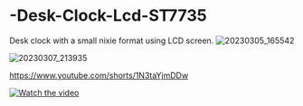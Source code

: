 # -Desk-Clock-Lcd-ST7735
Desk clock with a small nixie format using LCD screen.
![20230305_165542](https://user-images.githubusercontent.com/56666070/224147999-5ad3f94e-45bc-423d-a18b-732c831f60f9.jpg)

![20230307_213935](https://user-images.githubusercontent.com/56666070/224148077-51bfd138-a9d4-4847-82ce-a45684fe7bc5.jpg)


https://www.youtube.com/shorts/1N3taYjmDDw

[![Watch the video](https://user-images.githubusercontent.com/56666070/224148151-75e81b0e-9a79-4f53-9d24-8907884b10ff.JPG)](https://www.youtube.com/shorts/1N3taYjmDDw)
